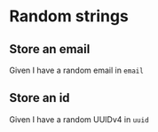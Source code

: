 # Random strings

## Store an email

Given I have a random email in `email`

## Store an id

Given I have a random UUIDv4 in `uuid`
